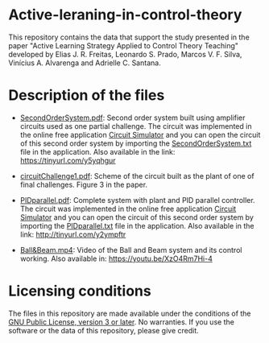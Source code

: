# Active-leraning-in-control-theory
This repository contains the data that support the study presented in the paper "Active Learning Strategy Applied to Control Theory Teaching" developed by Elias J. R. Freitas, Leonardo S. Prado, Marcos V. F. Silva, Vinícius A. Alvarenga and Adrielle C. Santana.

# Description of the files

- [SecondOrderSystem.pdf](https://github.com/Adrielle-Santana/Active-leraning-in-control-theory/blob/main/SecondOrderSystem.pdf): Second  order  system  built  using   amplifier   circuits  used as one partial challenge. The circuit was implemented in the online free application [Circuit Simulator](https://www.falstad.com/circuit/circuitjs.html) and you can open the circuit of this second order system by importing the [SecondOrderSystem.txt](https://github.com/Adrielle-Santana/Active-leraning-in-control-theory/blob/main/SecondOrderSystem.txt) file in the application. Also available in the link: https://tinyurl.com/y5yqhgur

- [circuitChallenge1.pdf](https://github.com/Adrielle-Santana/Active-leraning-in-control-theory/blob/main/circuitChallenge1.pdf): Scheme of the circuit built as the plant of one of final challenges. Figure 3 in the paper.

- [PIDparallel.pdf](https://github.com/Adrielle-Santana/Active-leraning-in-control-theory/blob/main/PIDparallel.pdf): Complete system with plant and PID parallel controller. The circuit was implemented in the online free application [Circuit Simulator](https://www.falstad.com/circuit/circuitjs.html) and you can open the circuit of this second order system by importing the [PIDparallel.txt](https://github.com/Adrielle-Santana/Active-leraning-in-control-theory/blob/main/PIDparallel.txt) file in the application. Also available in the link: http://tinyurl.com/y2ympftr

- [Ball&Beam.mp4](https://github.com/Adrielle-Santana/Active-leraning-in-control-theory/blob/main/Ball%26Beam.mp4): Video of the Ball and Beam system and its control working. Also available in: https://youtu.be/XzO4Rm7Hi-4


# Licensing conditions

The files in this repository are made available under the conditions of the [GNU Public License, version 3 or later](https://github.com/Adrielle-Santana/Active-leraning-in-control-theory/blob/main/LICENSE). No warranties. If you use the software or the data of this repository, please give credit.
